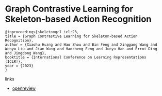 # Graph Contrastive Learning for Skeleton-based Action Recognition

```
@inproceedings{skeletongcl_iclr23,
title = {Graph Contrastive Learning for Skeleton-based Action Recognition},
author = {Xiaohu Huang and Hao Zhou and Bin Feng and Xinggang Wang and Wenyu Liu and Jian Wang and Haocheng Feng and Junyu Han and Errui Ding and Jingdong Wang},
booktitle = {International Conference on Learning Representations (ICLR)},
year = {2023}
}
```

links
- [openreview](https://openreview.net/forum?id=PLUXnnxUdr4)
